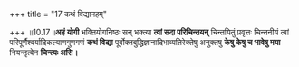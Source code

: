 +++
title = "17 कथं विद्यामहम्"

+++
॥10.17॥**अहं योगी** भक्तियोगनिष्ठः सन् भक्त्या **त्वां सदा
परिचिन्तयन्** चिन्तयितुं प्रवृत्तः चिन्तनीयं त्वां
परिपूर्णैश्वर्यादिकल्याणगुणगणं **कथं विद्या**
पूर्वोक्तबुद्धिज्ञानादिभाव्यतिरेक्तेषु अनुक्तषु **केषु केषु च भावेषु
मया** नियन्तृत्वेन **चिन्त्यः असि।**
